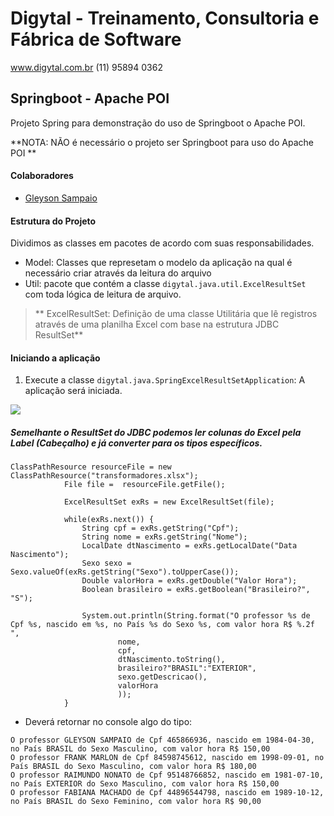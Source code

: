 # Digytal - Treinamento, Consultoria e Fábrica de Software
www.digytal.com.br
(11) 95894 0362

## Springboot - Apache POI

Projeto Spring para demonstração do uso de Springboot o Apache POI.

**NOTA: NÃO é necessário o projeto ser Springboot para uso do Apache POI **

#### Colaboradores
- [Gleyson Sampaio](https://github.com/glysns)

#### Estrutura do Projeto
Dividimos as classes em pacotes de acordo com suas responsabilidades.
- Model: Classes que represetam o modelo da aplicação na qual é necessário criar através da leitura do arquivo
- Util: pacote que contém a classe `digytal.java.util.ExcelResultSet` com toda lógica de leitura de arquivo.

> ** ExcelResultSet: Definição de uma classe Utilitária que lê registros através de uma planilha Excel com base na estrutura JDBC ResultSet**

#### Iniciando a aplicação

1. Execute a classe `digytal.java.SpringExcelResultSetApplication`: A aplicação será iniciada.

![](https://github.com/glysns/java-exemplos/blob/main/spring/spring-rest-api/src/main/resources/swagger.png)

##### Semelhante o ResultSet do JDBC podemos ler colunas do Excel pela Label (Cabeçalho) e já converter para os tipos específicos.
```
ClassPathResource resourceFile = new ClassPathResource("transformadores.xlsx");
			File file =  resourceFile.getFile();
			
			ExcelResultSet exRs = new ExcelResultSet(file);
			
			while(exRs.next()) {
				String cpf = exRs.getString("Cpf");
				String nome = exRs.getString("Nome");
				LocalDate dtNascimento = exRs.getLocalDate("Data Nascimento");
				Sexo sexo = Sexo.valueOf(exRs.getString("Sexo").toUpperCase());
				Double valorHora = exRs.getDouble("Valor Hora");
				Boolean brasileiro = exRs.getBoolean("Brasileiro?", "S");
				
				System.out.println(String.format("O professor %s de Cpf %s, nascido em %s, no País %s do Sexo %s, com valor hora R$ %.2f ",
						nome,
						cpf,
						dtNascimento.toString(),
						brasileiro?"BRASIL":"EXTERIOR",
						sexo.getDescricao(),
						valorHora
						));	
			}	
```

* Deverá retornar no console algo do tipo:
```
O professor GLEYSON SAMPAIO de Cpf 465866936, nascido em 1984-04-30, no País BRASIL do Sexo Masculino, com valor hora R$ 150,00 
O professor FRANK MARLON de Cpf 84598745612, nascido em 1998-09-01, no País BRASIL do Sexo Masculino, com valor hora R$ 180,00 
O professor RAIMUNDO NONATO de Cpf 95148766852, nascido em 1981-07-10, no País EXTERIOR do Sexo Masculino, com valor hora R$ 150,00 
O professor FABIANA MACHADO de Cpf 44896544798, nascido em 1989-10-12, no País BRASIL do Sexo Feminino, com valor hora R$ 90,00 
```

